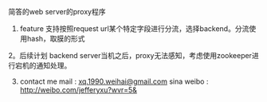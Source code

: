 简答的web server的proxy程序

1. feature
支持按照request url某个特定字段进行分流，选择backend。分流使用hash，取膜的形式

2。后续计划
backend server当机之后，proxy无法感知，考虑使用zookeeper进行宕机的通知处理。

3. contact me
mail : xq.1990.weihai@gmail.com
sina weibo : http://weibo.com/jefferyxu?wvr=5&

